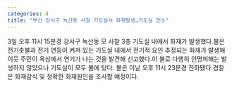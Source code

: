 ```yaml
---
categories: d
title: "부산 강서구 녹산동 사찰 기도실서 화재발생…기도실 전소"
---
```

3일 오후 11시 15분경 강서구 녹산동 모 사찰 3층 기도실 내에서 화재가 발생했다.불은 전기촛불과 전기 연등이 켜져 있는 기도실 내에서 전기적 요인 추정되는 화재가 발생해 이웃 주민이 옥상에서 연기가 나는 것을 발견해 신고했다.이 불로 다행히 인명피해는 발생하지 않았으나 기도실이 모두 불에 탔다. 불은 이날 오후 11시 23분경 진화됐다.경찰은 화재감식 및 정확한 화재원인을 조사할 예정이다.